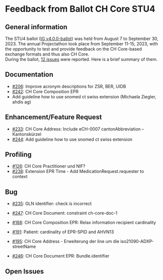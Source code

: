 # Feedback from Ballot CH Core STU4 

## General information
The STU4 ballot ([IG v4.0.0-ballot](https://fhir.ch/ig/ch-core/4.0.0-ballot/index.html)) was held from August 7 to September 30, 2023. The annual Projectathon took place from September 11-15, 2023, with the opportunity to test and provide feedback on the CH Core-based exchange formats and thus also CH Core.   
During the ballot, [12 issues](https://github.com/hl7ch/ch-core/issues?q=is%3Aissue+label%3A%22STU+4+Ballot%22) were reported. Here is a brief summary of them.

## Documentation
* [#206](https://github.com/hl7ch/ch-core/issues/206): Improve acronym descriptions for ZSR, BER, UIDB
* [#242](https://github.com/hl7ch/ch-core/issues/242): CH Core Composition EPR
* Add guideline how to use snomed ct swiss extension (Michaela Ziegler, ahdis ag)

## Enhancement/Feature Request
* [#233](https://github.com/hl7ch/ch-core/issues/233): CH Core Address: Include eCH-0007 cantonAbbreviation – Kantonskürzel
* [#244](https://github.com/hl7ch/ch-core/issues/244): Add guideline how to use snomed ct swiss extension

## Profiling
* [#126](https://github.com/hl7ch/ch-core/issues/126): CH Core Practitioner und NIF?
* [#238](https://github.com/hl7ch/ch-core/issues/238): Extension EPR Time - Add MedicationRequest.requester to context

## Bug
* [#235](https://github.com/hl7ch/ch-core/issues/235): GLN identifier: check is incorrect 
* [#247](https://github.com/hl7ch/ch-core/issues/247): CH Core Document: constraint ch-core-doc-1 

* [#188](https://github.com/hl7ch/ch-core/issues/188): CH Core Composition EPR: Relax information recipient cardinality
* [#191](https://github.com/hl7ch/ch-core/issues/191): Patient: cardinality of EPR-SPID and AHVN13 
* [#195](https://github.com/hl7ch/ch-core/issues/195): CH Core Address - Erweiterung der line um die iso21090-ADXP-streetName


* [#246](https://github.com/hl7ch/ch-core/issues/246): CH Core Document EPR: Bundle.identifier

## Open Issues
